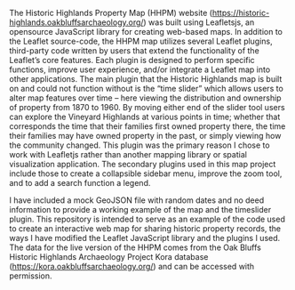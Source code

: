 The Historic Highlands Property Map (HHPM) website (https://historic-highlands.oakbluffsarchaeology.org/) was built using Leafletsjs, an opensource JavaScript library for creating web-based maps. In addition to the Leaflet source-code, the HHPM map utilizes several Leaflet plugins, third-party code written by users that extend the functionality of the Leaflet’s core features. Each plugin is designed to perform specific functions, improve user experience, and/or integrate a Leaflet map into other applications. The main plugin that the Historic Highlands map is built on and could not function without is the “time slider” which allows users to alter map features over time – here viewing the distribution and ownership of property from 1870 to 1960. By moving either end of the slider tool users can explore the Vineyard Highlands at various points in time; whether that corresponds the time that their families first owned property there, the time their families may have owned property in the past, or simply viewing how the community changed. This plugin was the primary reason I chose to work with Leafletjs rather than another mapping library or spatial visualization application. The secondary plugins used in this map project include those to create a collapsible sidebar menu, improve the zoom tool, and to add a search function a legend.

I have included a mock GeoJSON file with random dates and no deed information to provide a working example of the map and the timeslider plugin. This repository is intended to serve as an example of the code used to create an interactive web map for sharing historic property records, the ways I have modified the Leaflet JavaScript library and the plugins I used. The data for the live version of the HHPM comes from the Oak Bluffs Historic Highlands Archaeology Project Kora database (https://kora.oakbluffsarchaeology.org/) and can be accessed with permission.
